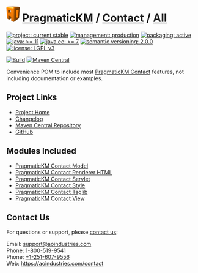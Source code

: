 # [<img src="ao-logo.png" alt="AO Logo" width="35" height="40">](https://github.com/aoindustries) [PragmaticKM](https://github.com/aoindustries/pragmatickm) / [Contact](https://github.com/aoindustries/pragmatickm-contact) / [All](https://github.com/aoindustries/pragmatickm-contact-all)

[![project: current stable](https://pragmatickm.com/ao-badges/project-current-stable.svg)](https://aoindustries.com/life-cycle#project-current-stable)
[![management: production](https://pragmatickm.com/ao-badges/management-production.svg)](https://aoindustries.com/life-cycle#management-production)
[![packaging: active](https://pragmatickm.com/ao-badges/packaging-active.svg)](https://aoindustries.com/life-cycle#packaging-active)  
[![java: &gt;= 11](https://pragmatickm.com/ao-badges/java-11.svg)](https://docs.oracle.com/en/java/javase/11/docs/api/)
[![java ee: &gt;= 7](https://pragmatickm.com/ao-badges/javaee-7.svg)](https://docs.oracle.com/javaee/7/api/)
[![semantic versioning: 2.0.0](https://pragmatickm.com/ao-badges/semver-2.0.0.svg)](http://semver.org/spec/v2.0.0.html)
[![license: LGPL v3](https://pragmatickm.com/ao-badges/license-lgpl-3.0.svg)](https://www.gnu.org/licenses/lgpl-3.0)

[![Build](https://github.com/aoindustries/pragmatickm-contact-all/workflows/Build/badge.svg?branch=master)](https://github.com/aoindustries/pragmatickm-contact-all/actions?query=workflow%3ABuild)
[![Maven Central](https://maven-badges.herokuapp.com/maven-central/com.pragmatickm/pragmatickm-contact-all/badge.svg)](https://maven-badges.herokuapp.com/maven-central/com.pragmatickm/pragmatickm-contact-all)

Convenience POM to include most [PragmaticKM Contact](https://github.com/aoindustries/pragmatickm-contact) features, not including documentation or examples.

## Project Links
* [Project Home](https://pragmatickm.com/contact/all/)
* [Changelog](https://pragmatickm.com/contact/all/changelog)
* [Maven Central Repository](https://search.maven.org/artifact/com.pragmatickm/pragmatickm-contact-all)
* [GitHub](https://github.com/aoindustries/pragmatickm-contact-all)

## Modules Included
* [PragmaticKM Contact Model](https://github.com/aoindustries/pragmatickm-contact-model)
* [PragmaticKM Contact Renderer HTML](https://github.com/aoindustries/pragmatickm-contact-renderer-html)
* [PragmaticKM Contact Servlet](https://github.com/aoindustries/pragmatickm-contact-servlet)
* [PragmaticKM Contact Style](https://github.com/aoindustries/pragmatickm-contact-style)
* [PragmaticKM Contact Taglib](https://github.com/aoindustries/pragmatickm-contact-taglib)
* [PragmaticKM Contact View](https://github.com/aoindustries/pragmatickm-contact-view)

## Contact Us
For questions or support, please [contact us](https://aoindustries.com/contact):

Email: [support@aoindustries.com](mailto:support@aoindustries.com)  
Phone: [1-800-519-9541](tel:1-800-519-9541)  
Phone: [+1-251-607-9556](tel:+1-251-607-9556)  
Web: https://aoindustries.com/contact
